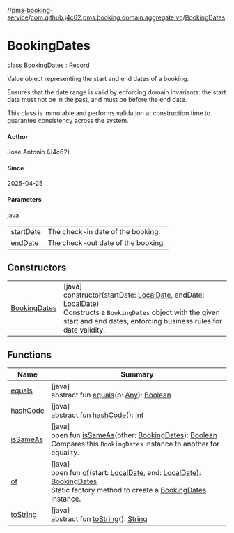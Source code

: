 //[pms-booking-service](../../../index.md)/[com.github.j4c62.pms.booking.domain.aggregate.vo](../index.md)/[BookingDates](index.md)

# BookingDates

class [BookingDates](index.md) : [Record](https://docs.oracle.com/en/java/javase/23/docs/api/java.base/java/lang/Record.html)

Value object representing the start and end dates of a booking. 

Ensures that the date range is valid by enforcing domain invariants: the start date must not be in the past, and must be before the end date. 

This class is immutable and performs validation at construction time to guarantee consistency across the system.

#### Author

Jose Antonio (J4c62)

#### Since

2025-04-25

#### Parameters

java

| | |
|---|---|
| startDate | The check-in date of the booking. |
| endDate | The check-out date of the booking. |

## Constructors

| | |
|---|---|
| [BookingDates](-booking-dates.md) | [java]<br>constructor(startDate: [LocalDate](https://docs.oracle.com/en/java/javase/23/docs/api/java.base/java/time/LocalDate.html), endDate: [LocalDate](https://docs.oracle.com/en/java/javase/23/docs/api/java.base/java/time/LocalDate.html))<br>Constructs a `BookingDates` object with the given start and end dates, enforcing business rules for date validity. |

## Functions

| Name | Summary |
|---|---|
| [equals](../../com.github.j4c62.pms.booking.domain.aggregate/-booking-aggregate/index.md#-1797860926%2FFunctions%2F-1170581573) | [java]<br>abstract fun [equals](../../com.github.j4c62.pms.booking.domain.aggregate/-booking-aggregate/index.md#-1797860926%2FFunctions%2F-1170581573)(p: [Any](https://kotlinlang.org/api/core/kotlin-stdlib/kotlin/-any/index.html)): [Boolean](https://kotlinlang.org/api/core/kotlin-stdlib/kotlin/-boolean/index.html) |
| [hashCode](../../com.github.j4c62.pms.booking.domain.aggregate/-booking-aggregate/index.md#1761002009%2FFunctions%2F-1170581573) | [java]<br>abstract fun [hashCode](../../com.github.j4c62.pms.booking.domain.aggregate/-booking-aggregate/index.md#1761002009%2FFunctions%2F-1170581573)(): [Int](https://kotlinlang.org/api/core/kotlin-stdlib/kotlin/-int/index.html) |
| [isSameAs](is-same-as.md) | [java]<br>open fun [isSameAs](is-same-as.md)(other: [BookingDates](index.md)): [Boolean](https://kotlinlang.org/api/core/kotlin-stdlib/kotlin/-boolean/index.html)<br>Compares this `BookingDates` instance to another for equality. |
| [of](of.md) | [java]<br>open fun [of](of.md)(start: [LocalDate](https://docs.oracle.com/en/java/javase/23/docs/api/java.base/java/time/LocalDate.html), end: [LocalDate](https://docs.oracle.com/en/java/javase/23/docs/api/java.base/java/time/LocalDate.html)): [BookingDates](index.md)<br>Static factory method to create a [BookingDates](index.md) instance. |
| [toString](../../com.github.j4c62.pms.booking.domain.aggregate/-booking-aggregate/index.md#1582835944%2FFunctions%2F-1170581573) | [java]<br>abstract fun [toString](../../com.github.j4c62.pms.booking.domain.aggregate/-booking-aggregate/index.md#1582835944%2FFunctions%2F-1170581573)(): [String](https://docs.oracle.com/en/java/javase/23/docs/api/java.base/java/lang/String.html) |